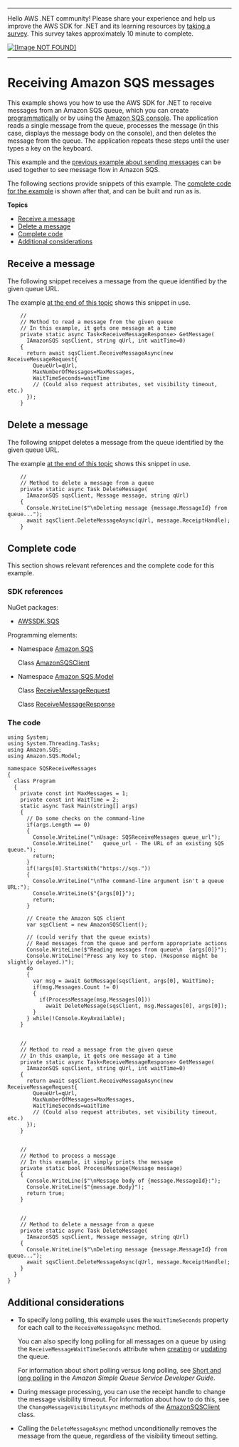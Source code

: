 --------

Hello AWS \.NET community\! Please share your experience and help us improve the AWS SDK for \.NET and its learning resources by [taking a survey](https://amazonmr.au1.qualtrics.com/jfe/form/SV_bqfQLfZ5nhFUiV0)\. This survey takes approximately 10 minute to complete\.

 [ ![\[Image NOT FOUND\]](http://docs.aws.amazon.com/sdk-for-net/v3/developer-guide/images/SurveyButton.png) ](https://amazonmr.au1.qualtrics.com/jfe/form/SV_bqfQLfZ5nhFUiV0)

--------

# Receiving Amazon SQS messages<a name="ReceiveMessage"></a>

This example shows you how to use the AWS SDK for \.NET to receive messages from an Amazon SQS queue, which you can create [programmatically](CreateQueue.md) or by using the [Amazon SQS console](https://console.aws.amazon.com/sqs)\. The application reads a single message from the queue, processes the message \(in this case, displays the message body on the console\), and then deletes the message from the queue\. The application repeats these steps until the user types a key on the keyboard\.

This example and the [previous example about sending messages](SendMessage.md) can be used together to see message flow in Amazon SQS\.

The following sections provide snippets of this example\. The [complete code for the example](#ReceiveMessage-complete-code) is shown after that, and can be built and run as is\.

**Topics**
+ [Receive a message](#ReceiveMessage-receive)
+ [Delete a message](#ReceiveMessage-delete)
+ [Complete code](#ReceiveMessage-complete-code)
+ [Additional considerations](#ReceiveMessage-additional)

## Receive a message<a name="ReceiveMessage-receive"></a>

The following snippet receives a message from the queue identified by the given queue URL\.

The example [at the end of this topic](#ReceiveMessage-complete-code) shows this snippet in use\.

```
    //
    // Method to read a message from the given queue
    // In this example, it gets one message at a time
    private static async Task<ReceiveMessageResponse> GetMessage(
      IAmazonSQS sqsClient, string qUrl, int waitTime=0)
    {
      return await sqsClient.ReceiveMessageAsync(new ReceiveMessageRequest{
        QueueUrl=qUrl,
        MaxNumberOfMessages=MaxMessages,
        WaitTimeSeconds=waitTime
        // (Could also request attributes, set visibility timeout, etc.)
      });
    }
```

## Delete a message<a name="ReceiveMessage-delete"></a>

The following snippet deletes a message from the queue identified by the given queue URL\.

The example [at the end of this topic](#ReceiveMessage-complete-code) shows this snippet in use\.

```
    //
    // Method to delete a message from a queue
    private static async Task DeleteMessage(
      IAmazonSQS sqsClient, Message message, string qUrl)
    {
      Console.WriteLine($"\nDeleting message {message.MessageId} from queue...");
      await sqsClient.DeleteMessageAsync(qUrl, message.ReceiptHandle);
    }
```

## Complete code<a name="ReceiveMessage-complete-code"></a>

This section shows relevant references and the complete code for this example\.

### SDK references<a name="w8aac19c29c27c21b5b1"></a>

NuGet packages:
+ [AWSSDK\.SQS](https://www.nuget.org/packages/AWSSDK.SQS)

Programming elements:
+ Namespace [Amazon\.SQS](https://docs.aws.amazon.com/sdkfornet/v3/apidocs/items/SQS/NSQS.html)

  Class [AmazonSQSClient](https://docs.aws.amazon.com/sdkfornet/v3/apidocs/items/SQS/TSQSClient.html)
+ Namespace [Amazon\.SQS\.Model](https://docs.aws.amazon.com/sdkfornet/v3/apidocs/items/SQS/NSQSModel.html)

  Class [ReceiveMessageRequest](https://docs.aws.amazon.com/sdkfornet/v3/apidocs/items/SQS/TReceiveMessageRequest.html)

  Class [ReceiveMessageResponse](https://docs.aws.amazon.com/sdkfornet/v3/apidocs/items/SQS/TReceiveMessageResponse.html)

### The code<a name="w8aac19c29c27c21b7b1"></a>

```
using System;
using System.Threading.Tasks;
using Amazon.SQS;
using Amazon.SQS.Model;

namespace SQSReceiveMessages
{
  class Program
  {
    private const int MaxMessages = 1;
    private const int WaitTime = 2;
    static async Task Main(string[] args)
    {
      // Do some checks on the command-line
      if(args.Length == 0)
      {
        Console.WriteLine("\nUsage: SQSReceiveMessages queue_url");
        Console.WriteLine("   queue_url - The URL of an existing SQS queue.");
        return;
      }
      if(!args[0].StartsWith("https://sqs."))
      {
        Console.WriteLine("\nThe command-line argument isn't a queue URL:");
        Console.WriteLine($"{args[0]}");
        return;
      }

      // Create the Amazon SQS client
      var sqsClient = new AmazonSQSClient();

      // (could verify that the queue exists)
      // Read messages from the queue and perform appropriate actions
      Console.WriteLine($"Reading messages from queue\n  {args[0]}");
      Console.WriteLine("Press any key to stop. (Response might be slightly delayed.)");
      do
      {
        var msg = await GetMessage(sqsClient, args[0], WaitTime);
        if(msg.Messages.Count != 0)
        {
          if(ProcessMessage(msg.Messages[0]))
            await DeleteMessage(sqsClient, msg.Messages[0], args[0]);
        }
      } while(!Console.KeyAvailable);
    }


    //
    // Method to read a message from the given queue
    // In this example, it gets one message at a time
    private static async Task<ReceiveMessageResponse> GetMessage(
      IAmazonSQS sqsClient, string qUrl, int waitTime=0)
    {
      return await sqsClient.ReceiveMessageAsync(new ReceiveMessageRequest{
        QueueUrl=qUrl,
        MaxNumberOfMessages=MaxMessages,
        WaitTimeSeconds=waitTime
        // (Could also request attributes, set visibility timeout, etc.)
      });
    }


    //
    // Method to process a message
    // In this example, it simply prints the message
    private static bool ProcessMessage(Message message)
    {
      Console.WriteLine($"\nMessage body of {message.MessageId}:");
      Console.WriteLine($"{message.Body}");
      return true;
    }


    //
    // Method to delete a message from a queue
    private static async Task DeleteMessage(
      IAmazonSQS sqsClient, Message message, string qUrl)
    {
      Console.WriteLine($"\nDeleting message {message.MessageId} from queue...");
      await sqsClient.DeleteMessageAsync(qUrl, message.ReceiptHandle);
    }
  }
}
```

## Additional considerations<a name="ReceiveMessage-additional"></a>
+ To specify long polling, this example uses the `WaitTimeSeconds` property for each call to the `ReceiveMessageAsync` method\.

  You can also specify long polling for all messages on a queue by using the `ReceiveMessageWaitTimeSeconds` attribute when [creating](CreateQueue.md) or [updating](UpdateSqsQueue.md) the queue\.

  For information about short polling versus long polling, see [Short and long polling](https://docs.aws.amazon.com/AWSSimpleQueueService/latest/SQSDeveloperGuide/sqs-short-and-long-polling.html) in the *Amazon Simple Queue Service Developer Guide*\.
+ During message processing, you can use the receipt handle to change the message visibility timeout\. For information about how to do this, see the `ChangeMessageVisibilityAsync` methods of the [AmazonSQSClient](https://docs.aws.amazon.com/sdkfornet/v3/apidocs/items/SQS/TSQSClient.html) class\.
+ Calling the `DeleteMessageAsync` method unconditionally removes the message from the queue, regardless of the visibility timeout setting\.